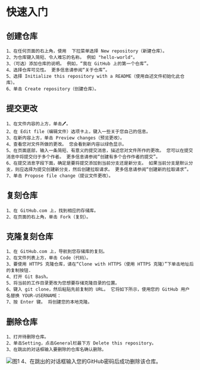 # 快速入门
  ## 创建仓库
    1、在任何页面的右上角，使用  下拉菜单选择 New repository（新建仓库）。
    2、为仓库键入简短、令人难忘的名称。 例如 "hello-world"。
    3、（可选）添加仓库的说明。 例如，“我在 GitHub 上的第一个仓库”。
    4、选择仓库可见性。 更多信息请参阅“关于仓库”。
    5、选择 Initialize this repository with a README（使用自述文件初始化此仓库）。
    6、单击 Create repository（创建仓库）。
  ## 提交更改
    1、在文件内容的上方，单击🖊。
    2、在 Edit file（编辑文件）选项卡上，键入一些关于您自己的信息。
    3、在新内容上方，单击 Preview changes（预览更改）。
    4、查看您对文件所做的更改。 您会看到新内容以绿色显示。
    5、在页面底部，输入一条简短、有意义的提交消息，描述您对文件所作的更改。 您可以在提交消息中将提交归于多个作者。 更多信息请参阅“创建有多个合作作者的提交”。
    6、在提交消息字段下面，确定是要将提交添加到当前分支还是新分支。 如果当前分支是默认分支，则应选择为提交创建新分支，然后创建拉取请求。 更多信息请参阅“创建新的拉取请求”。
    7、单击 Propose file change（提议文件更改）。
  ## 复刻仓库
    1、在 GitHub.com 上，找到相应的存储库。
    2、在页面的右上角，单击 Fork（复刻）。
  ## 克隆复刻仓库
    1、在 GitHub.com 上，导航到您存储库的复刻。
    2、在文件列表上方，单击 Code（代码）。
    3、要使用 HTTPS 克隆仓库，请在“Clone with HTTPS（使用 HTTPS 克隆）”下单击地址后的复制按钮. 
    4、打开 Git Bash。
    5、将当前的工作目录更改为您想要存储克隆目录的位置。
    6、键入 git clone，然后粘贴先前复制的 URL。 它将如下所示，使用您的 GitHub 用户名替换 YOUR-USERNAME：
    7、按 Enter 键。 将创建您的本地克隆。
  ## 删除仓库
    1、打开待删除仓库。
    2、单击Setting，点击General栏最下方 Delete this repository。
    3、在跳出的对话框输入要删除的仓库名确认删除。
   ![图1](https://user-images.githubusercontent.com/82021888/160286255-46e6f421-72ec-43cf-b05f-02bbd21412b9.png)
    4、在跳出的对话框输入您的GitHub密码后成功删除该仓库。

